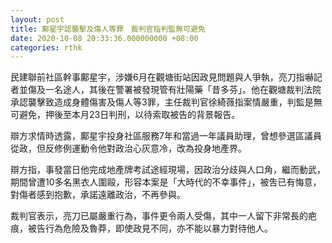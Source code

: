 ```yaml
---
layout: post
title: 鄺星宇認襲擊及傷人等罪　裁判官指判監無可避免
date: 2020-10-08 20:33:36.000000000 +08:00
categories: rthk
---
```


民建聯前社區幹事鄺星宇，涉嫌6月在觀塘街站因政見問題與人爭執，亮刀指嚇記者並傷及一名途人，其後在警署被發現管有壯陽藥「昔多芬」。他在觀塘裁判法院承認襲擊致造成身體傷害及傷人等3罪，主任裁判官徐綺薇指案情嚴重，判監是無可避免，押後至本月23日判刑，以待索取被告的背景報告。

辯方求情時透露，鄺星宇投身社區服務7年和當過一年議員助理，曾想參選區議員從政，但反修例運動令他對政治心灰意冷，改為投身地產界。

辯方指，事發當日他完成地產牌考試途經現場，因政治分歧與人口角，繼而動武，期間曾遭10多名黑衣人圍毆，形容本案是「大時代的不幸事件」，被吿已有悔意，對傷者感到抱歉，承諾遠離政治，不再參與。

裁判官表示，亮刀已屬嚴重行為，事件更令兩人受傷，其中一人留下非常長的疤痕，被告行為危險及魯莽，即使政見不同，亦不能以暴力對待他人。

